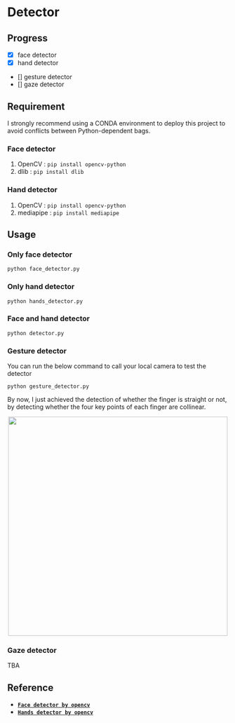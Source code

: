 # Detector

## Progress
- [x] face detector
- [x] hand detector
- [] gesture detector
- [] gaze detector

## Requirement

I strongly recommend using a CONDA environment to deploy this project to avoid conflicts between Python-dependent bags.

### Face detector
1. OpenCV : `pip install opencv-python`
2. dlib : `pip install dlib`

### Hand detector
1. OpenCV : `pip install opencv-python`
2. mediapipe : `pip install mediapipe`

## Usage
### Only face detector
`python face_detector.py`

### Only hand detector
`python hands_detector.py`

### Face and hand detector
`python detector.py`

### Gesture detector
You can run the below command to call your local camera to test the detector
```
python gesture_detector.py
```
By now, I just achieved the detection of whether the finger is straight or not, by detecting whether the four key points of each finger are collinear.

<p align="center">
  <img src="https://google.github.io/mediapipe/images/mobile/hand_landmarks.png" width="500">
</p>

### Gaze detector
TBA
## Reference
- [__`Face detector by opencv`__](https://www.datacamp.com/community/tutorials/face-detection-python-opencv)
- [__`Hands detector by opencv`__](https://www.analyticsvidhya.com/blog/2021/07/building-a-hand-tracking-system-using-opencv/)